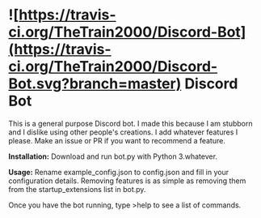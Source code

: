 ![https://travis-ci.org/TheTrain2000/Discord-Bot](https://travis-ci.org/TheTrain2000/Discord-Bot.svg?branch=master)
Discord Bot
======
This is a general purpose Discord bot. I made this because I am stubborn and I dislike using other people's creations.
I add whatever features I please. Make an issue or PR if you want to recommend a feature.

**Installation:** Download and run bot.py with Python 3.whatever.

**Usage:** Rename example_config.json to config.json and fill in your configuration details. Removing features is as simple as removing them from the startup_extensions list in bot.py.

Once you have the bot running, type >help to see a list of commands.

